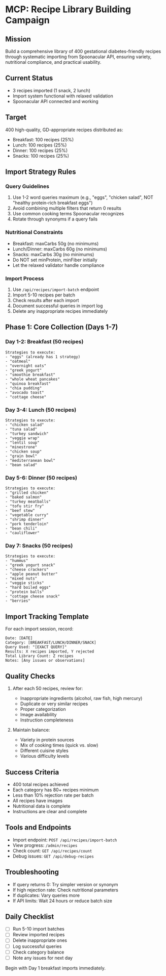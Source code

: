 # MCP: Recipe Library Building Campaign

## Mission
Build a comprehensive library of 400 gestational diabetes-friendly recipes through systematic importing from Spoonacular API, ensuring variety, nutritional compliance, and practical usability.

## Current Status
- 3 recipes imported (1 snack, 2 lunch)
- Import system functional with relaxed validation
- Spoonacular API connected and working

## Target
400 high-quality, GD-appropriate recipes distributed as:
- Breakfast: 100 recipes (25%)
- Lunch: 100 recipes (25%)
- Dinner: 100 recipes (25%)
- Snacks: 100 recipes (25%)

## Import Strategy Rules

### Query Guidelines
1. Use 1-2 word queries maximum (e.g., "eggs", "chicken salad", NOT "healthy protein-rich breakfast eggs")
2. Avoid combining multiple filters that return 0 results
3. Use common cooking terms Spoonacular recognizes
4. Rotate through synonyms if a query fails

### Nutritional Constraints
- Breakfast: maxCarbs 50g (no minimums)
- Lunch/Dinner: maxCarbs 60g (no minimums)
- Snacks: maxCarbs 30g (no minimums)
- Do NOT set minProtein, minFiber initially
- Let the relaxed validator handle compliance

### Import Process
1. Use `/api/recipes/import-batch` endpoint
2. Import 5-10 recipes per batch
3. Check results after each import
4. Document successful queries in import log
5. Delete any inappropriate recipes immediately

## Phase 1: Core Collection (Days 1-7)

### Day 1-2: Breakfast (50 recipes)
```
Strategies to execute:
- "eggs" (already has 1 strategy)
- "oatmeal"
- "overnight oats"
- "greek yogurt"
- "smoothie breakfast"
- "whole wheat pancakes"
- "quinoa breakfast"
- "chia pudding"
- "avocado toast"
- "cottage cheese"
```

### Day 3-4: Lunch (50 recipes)
```
Strategies to execute:
- "chicken salad"
- "tuna salad"
- "turkey sandwich"
- "veggie wrap"
- "lentil soup"
- "minestrone"
- "chicken soup"
- "grain bowl"
- "mediterranean bowl"
- "bean salad"
```

### Day 5-6: Dinner (50 recipes)
```
Strategies to execute:
- "grilled chicken"
- "baked salmon"
- "turkey meatballs"
- "tofu stir fry"
- "beef stew"
- "vegetable curry"
- "shrimp dinner"
- "pork tenderloin"
- "bean chili"
- "cauliflower"
```

### Day 7: Snacks (50 recipes)
```
Strategies to execute:
- "hummus"
- "greek yogurt snack"
- "cheese crackers"
- "apple peanut butter"
- "mixed nuts"
- "veggie sticks"
- "hard boiled eggs"
- "protein balls"
- "cottage cheese snack"
- "berries"
```

## Import Tracking Template

For each import session, record:
```
Date: [DATE]
Category: [BREAKFAST/LUNCH/DINNER/SNACK]
Query Used: "[EXACT QUERY]"
Results: X recipes imported, Y rejected
Total Library Count: Z recipes
Notes: [Any issues or observations]
```

## Quality Checks
1. After each 50 recipes, review for:
   - Inappropriate ingredients (alcohol, raw fish, high mercury)
   - Duplicate or very similar recipes
   - Proper categorization
   - Image availability
   - Instruction completeness

2. Maintain balance:
   - Variety in protein sources
   - Mix of cooking times (quick vs. slow)
   - Different cuisine styles
   - Various difficulty levels

## Success Criteria
- 400 total recipes achieved
- Each category has 80+ recipes minimum
- Less than 10% rejection rate per batch
- All recipes have images
- Nutritional data is complete
- Instructions are clear and complete

## Tools and Endpoints
- Import endpoint: `POST /api/recipes/import-batch`
- View progress: `/admin/recipes`
- Check count: `GET /api/recipes/count`
- Debug issues: `GET /api/debug-recipes`

## Troubleshooting
- If query returns 0: Try simpler version or synonym
- If high rejection rate: Check nutritional parameters
- If duplicates: Vary queries more
- If API limits: Wait 24 hours or reduce batch size

## Daily Checklist
- [ ] Run 5-10 import batches
- [ ] Review imported recipes
- [ ] Delete inappropriate ones
- [ ] Log successful queries
- [ ] Check category balance
- [ ] Note any issues for next day

Begin with Day 1 breakfast imports immediately.